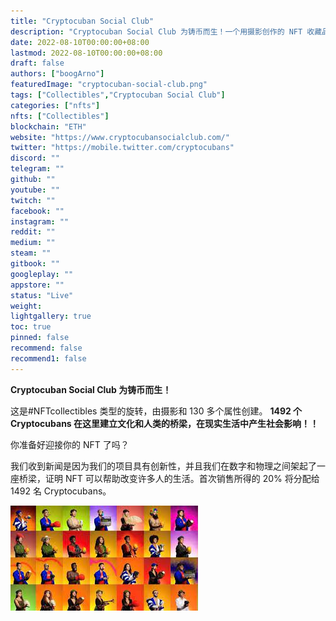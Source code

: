 ```yaml
---
title: "Cryptocuban Social Club"
description: "Cryptocuban Social Club 为铸币而生！一个用摄影创作的 NFT 收藏品，1492 个真人收藏。你准备好迎接你的 NFT 了吗？"
date: 2022-08-10T00:00:00+08:00
lastmod: 2022-08-10T00:00:00+08:00
draft: false
authors: ["boogArno"]
featuredImage: "cryptocuban-social-club.png"
tags: ["Collectibles","Cryptocuban Social Club"]
categories: ["nfts"]
nfts: ["Collectibles"]
blockchain: "ETH"
website: "https://www.cryptocubansocialclub.com/"
twitter: "https://mobile.twitter.com/cryptocubans"
discord: ""
telegram: ""
github: ""
youtube: ""
twitch: ""
facebook: ""
instagram: ""
reddit: ""
medium: ""
steam: ""
gitbook: ""
googleplay: ""
appstore: ""
status: "Live"
weight: 
lightgallery: true
toc: true
pinned: false
recommend: false
recommend1: false
---
```

<p><strong>Cryptocuban Social Club 为铸币而生！&nbsp;</strong></p>
<p>这是#NFTcollectibles 类型的旋转，由摄影和 130 多个属性创建。 <strong>1492 个 Cryptocubans 在这里建立文化和人类的桥梁，在现实生活中产生社会影响！！&nbsp;</strong></p>
<p>你准备好迎接你的 NFT 了吗？&nbsp;</p>
<p>我们收到新闻是因为我们的项目具有创新性，并且我们在数字和物理之间架起了一座桥梁，证明 NFT 可以帮助改变许多人的生活。首次销售所得的 20% 将分配给 1492 名 Cryptocubans。&nbsp;</p>
<p></p>

![下载](下载.jpg)
